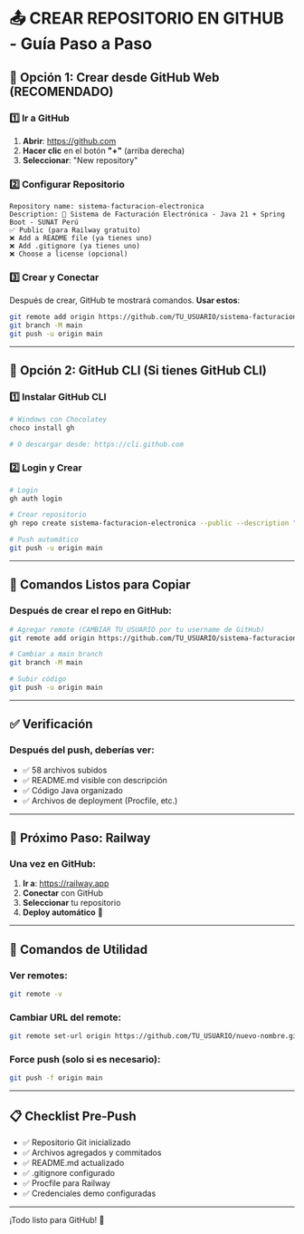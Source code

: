 # 📤 CREAR REPOSITORIO EN GITHUB - Guía Paso a Paso

## 🎯 Opción 1: Crear desde GitHub Web (RECOMENDADO)

### 1️⃣ Ir a GitHub
1. **Abrir**: https://github.com
2. **Hacer clic** en el botón **"+"** (arriba derecha)
3. **Seleccionar**: "New repository"

### 2️⃣ Configurar Repositorio
```
Repository name: sistema-facturacion-electronica
Description: 🧾 Sistema de Facturación Electrónica - Java 21 + Spring Boot - SUNAT Perú
✅ Public (para Railway gratuito)
❌ Add a README file (ya tienes uno)
❌ Add .gitignore (ya tienes uno)
❌ Choose a license (opcional)
```

### 3️⃣ Crear y Conectar
Después de crear, GitHub te mostrará comandos. **Usar estos**:

```bash
git remote add origin https://github.com/TU_USUARIO/sistema-facturacion-electronica.git
git branch -M main
git push -u origin main
```

---

## 🎯 Opción 2: GitHub CLI (Si tienes GitHub CLI)

### 1️⃣ Instalar GitHub CLI
```bash
# Windows con Chocolatey
choco install gh

# O descargar desde: https://cli.github.com
```

### 2️⃣ Login y Crear
```bash
# Login
gh auth login

# Crear repositorio
gh repo create sistema-facturacion-electronica --public --description "🧾 Sistema de Facturación Electrónica - Java 21 + Spring Boot - SUNAT Perú"

# Push automático
git push -u origin main
```

---

## 🚀 Comandos Listos para Copiar

### Después de crear el repo en GitHub:

```bash
# Agregar remote (CAMBIAR TU_USUARIO por tu username de GitHub)
git remote add origin https://github.com/TU_USUARIO/sistema-facturacion-electronica.git

# Cambiar a main branch
git branch -M main

# Subir código
git push -u origin main
```

---

## ✅ Verificación

### Después del push, deberías ver:
- ✅ 58 archivos subidos
- ✅ README.md visible con descripción
- ✅ Código Java organizado
- ✅ Archivos de deployment (Procfile, etc.)

---

## 🎯 Próximo Paso: Railway

### Una vez en GitHub:
1. **Ir a**: https://railway.app
2. **Conectar** con GitHub
3. **Seleccionar** tu repositorio
4. **Deploy automático** 🚀

---

## 🔧 Comandos de Utilidad

### Ver remotes:
```bash
git remote -v
```

### Cambiar URL del remote:
```bash
git remote set-url origin https://github.com/TU_USUARIO/nuevo-nombre.git
```

### Force push (solo si es necesario):
```bash
git push -f origin main
```

---

## 📋 Checklist Pre-Push

- ✅ Repositorio Git inicializado
- ✅ Archivos agregados y commitados
- ✅ README.md actualizado
- ✅ .gitignore configurado
- ✅ Procfile para Railway
- ✅ Credenciales demo configuradas

---

¡Todo listo para GitHub! 🎉